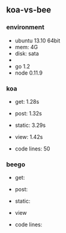 ## koa-vs-bee

### environment
* ubuntu 13.10 64bit
* mem: 4G
* disk: sata
*
* go 1.2
* node 0.11.9

### koa
* get: 1.28s
* post: 1.32s
* static: 3.29s
* view: 1.42s

* code lines: 50

### beego
* get:
* post:
* static:
* view

* code lines:
